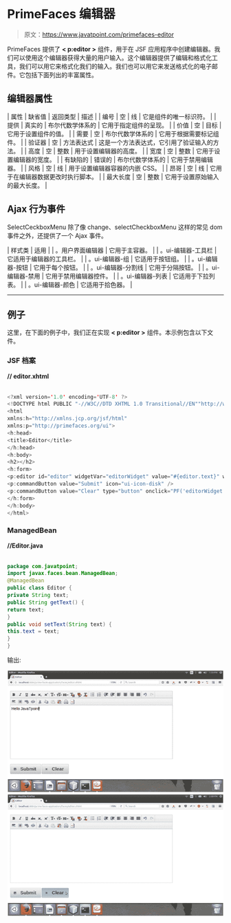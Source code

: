 # PrimeFaces 编辑器

> 原文：<https://www.javatpoint.com/primefaces-editor>

PrimeFaces 提供了 **< p:editor >** 组件，用于在 JSF 应用程序中创建编辑器。我们可以使用这个编辑器获得大量的用户输入。这个编辑器提供了编辑和格式化工具，我们可以用它来格式化我们的输入。我们也可以用它来发送格式化的电子邮件。它包括下面列出的丰富属性。

## 编辑器属性

| 属性 | 缺省值 | 返回类型 | 描述 |
| 编号 | 空 | 线 | 它是组件的唯一标识符。 |
| 提供 | 真实的 | 布尔代数学体系的 | 它用于指定组件的呈现。 |
| 价值 | 空 | 目标 | 它用于设置组件的值。 |
| 需要 | 空 | 布尔代数学体系的 | 它用于根据需要标记组件。 |
| 验证器 | 空 | 方法表达式 | 这是一个方法表达式，它引用了验证输入的方法。 |
| 高度 | 空 | 整数 | 用于设置编辑器的高度。 |
| 宽度 | 空 | 整数 | 它用于设置编辑器的宽度。 |
| 有缺陷的 | 错误的 | 布尔代数学体系的 | 它用于禁用编辑器。 |
| 风格 | 空 | 线 | 用于设置编辑器容器的内嵌 CSS。 |
| 昂哥 | 空 | 线 | 它用于在编辑器数据更改时执行脚本。 |
| 最大长度 | 空 | 整数 | 它用于设置原始输入的最大长度。 |

## Ajax 行为事件

SelectCeckboxMenu 除了像 change、selectCheckboxMenu 这样的常见 dom 事件之外，还提供了一个 Ajax 事件。

| 样式类 | 适用 |
| 。用户界面编辑器 | 它用于主容器。 |
| 。ui-编辑器-工具栏 | 它适用于编辑器的工具栏。 |
| 。ui-编辑器-组 | 它适用于按钮组。 |
| 。ui-编辑器-按钮 | 它用于每个按钮。 |
| 。ui-编辑器-分割线 | 它用于分隔按钮。 |
| 。ui-编辑器-禁用 | 它用于禁用编辑器控件。 |
| 。ui-编辑器-列表 | 它适用于下拉列表。 |
| 。ui-编辑器-颜色 | 它适用于拾色器。 |

* * *

## 例子

这里，在下面的例子中，我们正在实现 **< p:editor >** 组件。本示例包含以下文件。

### JSF 档案

**// editor.xhtml**

```java

<?xml version='1.0' encoding='UTF-8' ?>
<!DOCTYPE html PUBLIC "-//W3C//DTD XHTML 1.0 Transitional//EN""http://www.w3.org/TR/xhtml1/DTD/xhtml1-transitional.dtd">
<html 
xmlns:h="http://xmlns.jcp.org/jsf/html"
xmlns:p="http://primefaces.org/ui">
<h:head>
<title>Editor</title>
</h:head>
<h:body>
<h2></h2>
<h:form>
<p:editor id="editor" widgetVar="editorWidget" value="#{editor.text}" width="600" /><br/>
<p:commandButton value="Submit" icon="ui-icon-disk" />
<p:commandButton value="Clear" type="button" onclick="PF('editorWidget').clear();" icon="ui-icon-close" />
</h:form>
</h:body>
</html>

```

### ManagedBean

**//Editor.java**

```java

package com.javatpoint;
import javax.faces.bean.ManagedBean;
@ManagedBean
public class Editor {
private String text;
public String getText() {
return text;
}
public void setText(String text) {
this.text = text;
}
}

```

输出:

![Primefaces Editor 1](img/af1127b3c9134ed48462b4151601f609.png)
![Primefaces Editor 2](img/20c41a171eff03cdc1e11e32b19dd558.png)